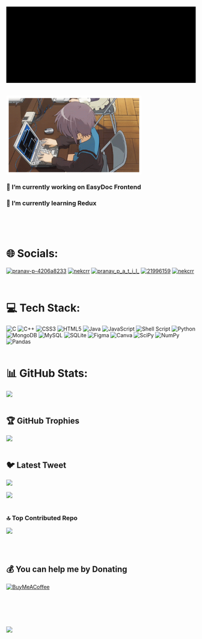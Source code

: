 ![](Images/giffy.gif)
<br>
<br>
<div style="border: 5px solid white; display: inline-block;">
<img  src="/Images/notgif.gif" align="right" width=350 height=200 > <br> 
</div>
<h3> 🔭 I’m currently working on EasyDoc Frontend </h3>
<h3> 🌱 I’m currently learning Redux </h3>
<br>
<br>
<br>

# 🌐 Socials:
<p align="left">
<a href="https://linkedin.com/in/pranav-p-4206a8233" target="blank"><img align="center" src="https://raw.githubusercontent.com/rahuldkjain/github-profile-readme-generator/master/src/images/icons/Social/linked-in-alt.svg" alt="pranav-p-4206a8233" height="30" width="40" /></a>
<a href="https://twitter.com/nekcrr" target="blank"><img align="center" src="https://raw.githubusercontent.com/rahuldkjain/github-profile-readme-generator/master/src/images/icons/Social/twitter.svg" alt="nekcrr" height="30" width="40" /></a>
<a href="https://instagram.com/pranav_p_a_t_i_l_" target="blank"><img align="center" src="https://raw.githubusercontent.com/rahuldkjain/github-profile-readme-generator/master/src/images/icons/Social/instagram.svg" alt="pranav_p_a_t_i_l_" height="30" width="40" /></a>
<a href="https://stackoverflow.com/users/21996159" target="blank"><img align="center" src="https://raw.githubusercontent.com/rahuldkjain/github-profile-readme-generator/master/src/images/icons/Social/stack-overflow.svg" alt="21996159" height="30" width="40" /></a>
<a href="https://kaggle.com/nekcrr" target="blank"><img align="center" src="https://raw.githubusercontent.com/rahuldkjain/github-profile-readme-generator/master/src/images/icons/Social/kaggle.svg" alt="nekcrr" height="30" width="40" /></a>
</p>
<br>


# 💻 Tech Stack:
![C](https://img.shields.io/badge/c-%2300599C.svg?style=flat-square&logo=c&logoColor=white) ![C++](https://img.shields.io/badge/c++-%2300599C.svg?style=flat-square&logo=c%2B%2B&logoColor=white) ![CSS3](https://img.shields.io/badge/css3-%231572B6.svg?style=flat-square&logo=css3&logoColor=white) ![HTML5](https://img.shields.io/badge/html5-%23E34F26.svg?style=flat-square&logo=html5&logoColor=white) ![Java](https://img.shields.io/badge/java-%23ED8B00.svg?style=flat-square&logo=java&logoColor=white) ![JavaScript](https://img.shields.io/badge/javascript-%23323330.svg?style=flat-square&logo=javascript&logoColor=%23F7DF1E) 
![Shell Script](https://img.shields.io/badge/shell_script-%23121011.svg?style=flat-square&logo=gnu-bash&logoColor=white) ![Python](https://img.shields.io/badge/python-3670A0?style=flat-square&logo=python&logoColor=ffdd54) ![MongoDB](https://img.shields.io/badge/MongoDB-%234ea94b.svg?style=flat-square&logo=mongodb&logoColor=white) ![MySQL](https://img.shields.io/badge/mysql-%2300f.svg?style=flat-square&logo=mysql&logoColor=white) ![SQLite](https://img.shields.io/badge/sqlite-%2307405e.svg?style=flat-square&logo=sqlite&logoColor=white) 	![Figma](https://img.shields.io/badge/figma-%23F24E1E.svg?style=flat-square&logo=figma&logoColor=white) ![Canva](https://img.shields.io/badge/Canva-%2300C4CC.svg?style=flat-square&logo=Canva&logoColor=white) ![SciPy](https://img.shields.io/badge/SciPy-%230C55A5.svg?style=flat-square&logo=scipy&logoColor=%white) ![NumPy](https://img.shields.io/badge/numpy-%23013243.svg?style=flat-square&logo=numpy&logoColor=white) ![Pandas](https://img.shields.io/badge/pandas-%23150458.svg?style=flat-square&logo=pandas&logoColor=white)
<br>
<br>


# 📊 GitHub Stats:
![](https://github-readme-streak-stats.herokuapp.com/?user=iPranav-Patil&theme=dark&hide_border=true)<br/>
<br>

## 🏆 GitHub Trophies
![](https://github-profile-trophy.vercel.app/?username=iPranav-Patil&theme=discord&no-frame=false&no-bg=false&margin-w=4&hide_border=true)
<br>
<br>

## 🐦 Latest Tweet
[![](https://gtce.itsvg.in/api?username=nekcrr)](https://github.com/VishwaGauravIn/github-twitter-card-embed)
<br>

![](https://quotes-github-readme.vercel.app/api?type=horizontal&theme=radical)
<br>
<br>


### 🔝 Top Contributed Repo
![](https://github-contributor-stats.vercel.app/api?username=iPranav-Patil&limit=5&theme=tokyonight&combine_all_yearly_contributions=true)
<br>
<!--![Snake animation](https://github.com/iPranav-Patil/iPranav-Patil/blob/output/github-contribution-grid-snake.svg)-->

<br>
<br>

## 💰 You can help me by Donating
  [![BuyMeACoffee](https://img.shields.io/badge/Buy%20Me%20a%20Coffee-ffdd00?style=for-the-badge&logo=buy-me-a-coffee&logoColor=black)](https://buymeacoffee.com/nekcr) 

<br><br>
---
[![](https://visitcount.itsvg.in/api?id=iPranav-Patil&icon=5&color=6)](https://visitcount.itsvg.in)




